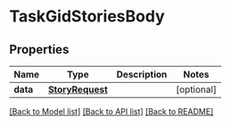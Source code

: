 # TaskGidStoriesBody

## Properties
Name | Type | Description | Notes
------------ | ------------- | ------------- | -------------
**data** | [**StoryRequest**](StoryRequest.md) |  | [optional] 

[[Back to Model list]](../README.md#documentation-for-models) [[Back to API list]](../README.md#documentation-for-api-endpoints) [[Back to README]](../README.md)

